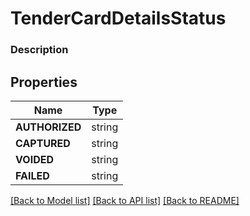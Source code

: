 # TenderCardDetailsStatus


### Description



## Properties
Name | Type
------------ | -------------
**AUTHORIZED** | string
**CAPTURED** | string
**VOIDED** | string
**FAILED** | string

[[Back to Model list]](../README.md#documentation-for-models) [[Back to API list]](../README.md#documentation-for-api-endpoints) [[Back to README]](../README.md)


